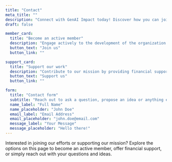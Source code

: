 ```yaml
---
title: "Contact"
meta_title: ""
description: "Connect with GenAI Impact today! Discover how you can join our efforts, contribute financially, or share your ideas and questions through our contact page."
draft: false

member_card:
  title: "Become an active member"
  description: "Engage actively to the development of the organization. Open to anyone willing to give us some time and skills."
  button_text: "Join us"
  button_link: ""

support_card:
  title: "Support our work"
  description: "Contribute to our mission by providing financial support. Your donations enable us to advance our research and development."
  button_text: "Support us"
  button_link: ""

form:
  title: "Contact form"
  subtitle: "Reach out to ask a question, propose an idea or anything else."
  name_label: "Full Name"
  name_placeholder: "John Doe"
  email_label: "Email Address"
  email_placeholder: "john.doe@email.com"
  message_label: "Your Message"
  message_placeholder: "Hello there!"
---
```


Interested in joining our efforts or supporting our mission? Explore the options on this page to become an active member, offer financial support, or simply reach out with your questions and ideas. 
